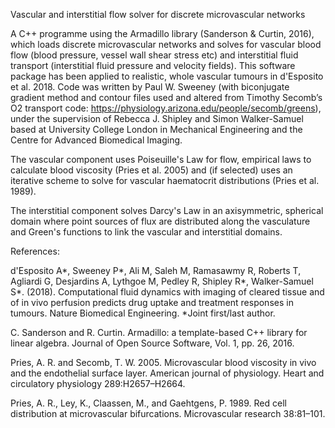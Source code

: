 Vascular and interstitial flow solver for discrete microvascular networks

A C++ programme using the Armadillo library (Sanderson & Curtin, 2016), which loads discrete microvascular networks and solves for vascular blood flow (blood pressure, vessel wall shear stress etc) and interstitial fluid transport (interstitial fluid pressure and velocity fields). This software package has been applied to realistic, whole vascular tumours in d'Esposito et al. 2018. Code was written by Paul W. Sweeney (with biconjugate gradient method and contour files used and altered from Timothy Secomb’s O2 transport code: https://physiology.arizona.edu/people/secomb/greens), under the supervision of Rebecca J. Shipley and Simon Walker-Samuel based at University College London in Mechanical Engineering and the Centre for Advanced Biomedical Imaging.

The vascular component uses Poiseuille's Law for flow, empirical laws to calculate blood viscosity (Pries et al. 2005) and (if selected) uses an iterative scheme to solve for vascular haematocrit distributions (Pries et al. 1989).

The interstitial component solves Darcy's Law in an axisymmetric, spherical domain where point sources of flux are distributed along the vasculature and Green's functions to link the vascular and interstitial domains.

References:

d'Esposito A*, Sweeney P*, Ali M, Saleh M, Ramasawmy R, Roberts T, Agliardi G, Desjardins A, Lythgoe M, Pedley R, Shipley R*, Walker-Samuel S*. (2018). Computational fluid dynamics with imaging of cleared tissue and of in vivo perfusion predicts drug uptake and treatment responses in tumours. Nature Biomedical Engineering.
*Joint first/last author.

C. Sanderson and R. Curtin. Armadillo: a template-based C++ library for linear algebra. Journal of Open Source Software, Vol. 1, pp. 26, 2016.

Pries, A. R. and Secomb, T. W. 2005. Microvascular blood viscosity in vivo and the endothelial surface layer. American journal of physiology. Heart and circulatory physiology 289:H2657–H2664.

Pries, A. R., Ley, K., Claassen, M., and Gaehtgens, P. 1989. Red cell distribution at microvascular bifurcations. Microvascular research 38:81–101.
